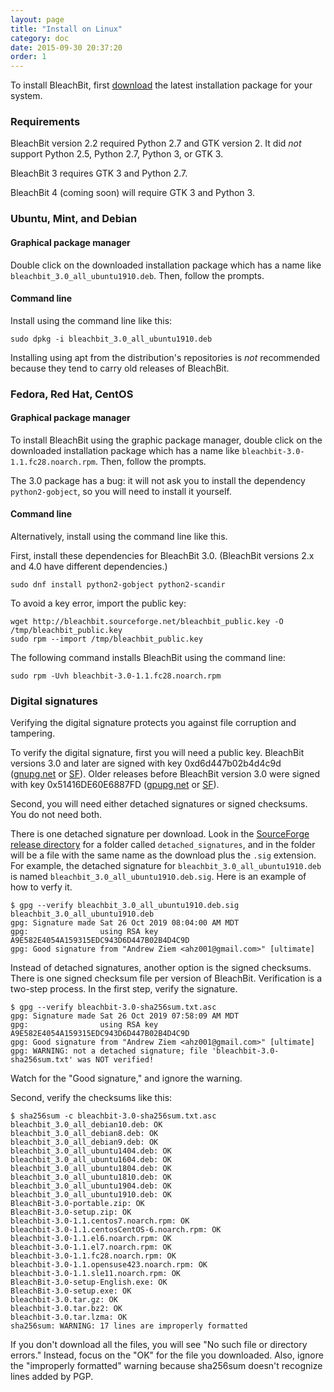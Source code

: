 ```yaml
---
layout: page
title: "Install on Linux"
category: doc
date: 2015-09-30 20:37:20
order: 1
---
```



To install BleachBit, first [download](https://www.bleachbit.org/download/linux) the latest installation package for your system.

### Requirements

BleachBit version 2.2 required Python 2.7 and GTK version 2. It did *not* support Python 2.5, Python 2.7, Python 3, or GTK 3.

BleachBit 3 requires GTK 3 and Python 2.7.

BleachBit 4 (coming soon) will require GTK 3 and Python 3.


### Ubuntu, Mint, and Debian

#### Graphical package manager

Double click on the downloaded installation package which has a name like `bleachbit_3.0_all_ubuntu1910.deb`. Then, follow the prompts.

#### Command line

Install using the command line like this:

`sudo dpkg -i bleachbit_3.0_all_ubuntu1910.deb`

Installing using apt from the distribution's repositories is _not_ recommended because they tend to carry old releases of BleachBit.


### Fedora, Red Hat, CentOS

#### Graphical package manager

To install BleachBit using the graphic package manager, double click on the downloaded installation package which has a name like `bleachbit-3.0-1.1.fc28.noarch.rpm`. Then, follow the prompts.

The 3.0 package has a bug: it will not ask you to install the dependency `python2-gobject`, so you will need to install it yourself.


#### Command line
Alternatively, install using the command line like this.

First, install these dependencies for BleachBit 3.0. (BleachBit versions 2.x and 4.0 have different dependencies.)

`sudo dnf install python2-gobject python2-scandir`

To avoid a key error, import the public key:

```
wget http://bleachbit.sourceforge.net/bleachbit_public.key -O /tmp/bleachbit_public.key
sudo rpm --import /tmp/bleachbit_public.key
```

The following command installs BleachBit using the command line:

`sudo rpm -Uvh bleachbit-3.0-1.1.fc28.noarch.rpm`

### Digital signatures

Verifying the digital signature protects you against file corruption and tampering.

To verify the digital signature, first you will need a public key. BleachBit versions 3.0 and later are signed with key 0xd6d447b02b4d4c9d ([gnupg.net](http://keys.gnupg.net/pks/lookup?search=0xD6D447B02B4D4C9D&fingerprint=on&op=index) or [SF](https://sourceforge.net/projects/bleachbit/files/public_key/andrew2019.key/view)). Older releases before BleachBit version 3.0 were signed with key 0x51416DE60E6887FD ([gpupg.net](http://keys.gnupg.net/pks/lookup?search=0x51416DE60E6887FD&fingerprint=on&op=index) or [SF](http://bleachbit.sourceforge.net/bleachbit_public.key)).

Second, you will need either detached signatures or signed checksums. You do not need both.

There is one detached signature per download. Look in the [SourceForge release directory](https://sourceforge.net/projects/bleachbit/files/bleachbit/) for a folder called `detached_signatures`, and in the folder will be a file with the same name as the download plus the `.sig` extension. For example, the detached signature for `bleachbit_3.0_all_ubuntu1910.deb` is named `bleachbit_3.0_all_ubuntu1910.deb.sig`. Here is an example of how to verfy it.

```
$ gpg --verify bleachbit_3.0_all_ubuntu1910.deb.sig bleachbit_3.0_all_ubuntu1910.deb
gpg: Signature made Sat 26 Oct 2019 08:04:00 AM MDT
gpg:                using RSA key A9E582E4054A159315EDC943D6D447B02B4D4C9D
gpg: Good signature from "Andrew Ziem <ahz001@gmail.com>" [ultimate]
```

Instead of detached signatures, another option is the signed checksums. There is one signed checksum file per version of BleachBit. Verification is a two-step process. In the first step, verify the signature.

```
$ gpg --verify bleachbit-3.0-sha256sum.txt.asc
gpg: Signature made Sat 26 Oct 2019 07:58:09 AM MDT
gpg:                using RSA key A9E582E4054A159315EDC943D6D447B02B4D4C9D
gpg: Good signature from "Andrew Ziem <ahz001@gmail.com>" [ultimate]
gpg: WARNING: not a detached signature; file 'bleachbit-3.0-sha256sum.txt' was NOT verified!
```
Watch for the "Good signature," and ignore the warning.

Second, verify the checksums like this:

```
$ sha256sum -c bleachbit-3.0-sha256sum.txt.asc
bleachbit_3.0_all_debian10.deb: OK
bleachbit_3.0_all_debian8.deb: OK
bleachbit_3.0_all_debian9.deb: OK
bleachbit_3.0_all_ubuntu1404.deb: OK
bleachbit_3.0_all_ubuntu1604.deb: OK
bleachbit_3.0_all_ubuntu1804.deb: OK
bleachbit_3.0_all_ubuntu1810.deb: OK
bleachbit_3.0_all_ubuntu1904.deb: OK
bleachbit_3.0_all_ubuntu1910.deb: OK
BleachBit-3.0-portable.zip: OK
BleachBit-3.0-setup.zip: OK
bleachbit-3.0-1.1.centos7.noarch.rpm: OK
bleachbit-3.0-1.1.centosCentOS-6.noarch.rpm: OK
bleachbit-3.0-1.1.el6.noarch.rpm: OK
bleachbit-3.0-1.1.el7.noarch.rpm: OK
bleachbit-3.0-1.1.fc28.noarch.rpm: OK
bleachbit-3.0-1.1.opensuse423.noarch.rpm: OK
bleachbit-3.0-1.1.sle11.noarch.rpm: OK
BleachBit-3.0-setup-English.exe: OK
BleachBit-3.0-setup.exe: OK
bleachbit-3.0.tar.gz: OK
bleachbit-3.0.tar.bz2: OK
bleachbit-3.0.tar.lzma: OK
sha256sum: WARNING: 17 lines are improperly formatted
```

If you don't download all the files, you will see "No such file or directory errors." Instead, focus on the "OK" for the file you downloaded. Also, ignore the "improperly formatted" warning because sha256sum doesn't recognize lines added by PGP.



